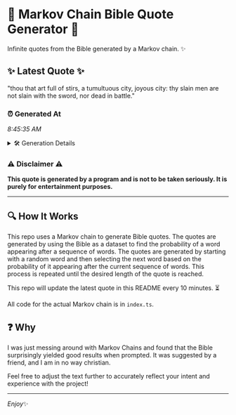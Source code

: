 # 📖 Markov Chain Bible Quote Generator 📖

Infinite quotes from the Bible generated by a Markov chain. ✨

## ✨ Latest Quote ✨
"thou that art full of stirs, a tumultuous city, joyous city: thy slain men are not slain with the sword, nor dead in battle."

### ⏰ Generated At
*8:45:35 AM*

<details>
    <summary>🛠️ Generation Details</summary>
    <p>
        <strong>🌱 Seed:</strong> thou<br>
        <strong>🔄 Iterations:</strong> 23<br>
        <strong>📜 Context History:</strong><br>[ thou ]: that<br>[ thou, that ]: art<br>[ thou, that, art ]: full<br>[ thou, that, art, full ]: of<br>[ thou, that, art, full, of ]: stirs,<br>[ thou, that, art, full, of, stirs, ]: a<br>[ that, art, full, of, stirs,, a ]: tumultuous<br>[ art, full, of, stirs,, a, tumultuous ]: city,<br>[ full, of, stirs,, a, tumultuous, city, ]: joyous<br>[ of, stirs,, a, tumultuous, city,, joyous ]: city:<br>[ stirs,, a, tumultuous, city,, joyous, city: ]: thy<br>[ a, tumultuous, city,, joyous, city:, thy ]: slain<br>[ tumultuous, city,, joyous, city:, thy, slain ]: men<br>[ city,, joyous, city:, thy, slain, men ]: are<br>[ joyous, city:, thy, slain, men, are ]: not<br>[ city:, thy, slain, men, are, not ]: slain<br>[ thy, slain, men, are, not, slain ]: with<br>[ slain, men, are, not, slain, with ]: the<br>[ men, are, not, slain, with, the ]: sword,<br>[ are, not, slain, with, the, sword, ]: nor<br>[ not, slain, with, the, sword,, nor ]: dead<br>[ slain, with, the, sword,, nor, dead ]: in<br>[ with, the, sword,, nor, dead, in ]: battle.<br>
    </p>
</details>

### ⚠️ Disclaimer ⚠️
**This quote is generated by a program and is not to be taken seriously. It is purely for entertainment purposes.**

---

## 🔍 How It Works

This repo uses a Markov chain to generate Bible quotes. The quotes are generated by using the Bible as a dataset to find the probability of a word appearing after a sequence of words. The quotes are generated by starting with a random word and then selecting the next word based on the probability of it appearing after the current sequence of words. This process is repeated until the desired length of the quote is reached.

This repo will update the latest quote in this README every 10 minutes. ⏳

All code for the actual Markov chain is in `index.ts`.

## ❓ Why

I was just messing around with Markov Chains and found that the Bible surprisingly yielded good results when prompted. 
It was suggested by a friend, and I am in no way christian.

Feel free to adjust the text further to accurately reflect your intent and experience with the project!

---

*Enjoy*✨
